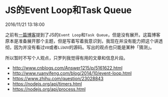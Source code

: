 # JS的Event Loop和Task Queue
2016/11/21 13:18:00


之前有[一篇博客][jsmcu]提到了JS的`Event Loop`和`Task Queue`，但是没有展开。这篇博客原本是准备展开那个主题，但是写着写着我意识到，我现在并没有能力把这个讲透彻，因为并没有看过`V8`或者`LibUV`的源码。写出的观点也只能是某种「猜测」。

所以暂时不写个人观点，只罗列我觉得有用的文章和信息片段。

- <http://www.cnblogs.com/Answer1215/p/5161622.html>
- <http://www.ruanyifeng.com/blog/2014/10/event-loop.html>
- <https://www.zhihu.com/question/23028843>
- <https://nodejs.org/api/timers.html>
- <https://nodejs.org/api/process.html>


[jsmcu]: /JSCallbackIsNotMCUInterrupt.html

